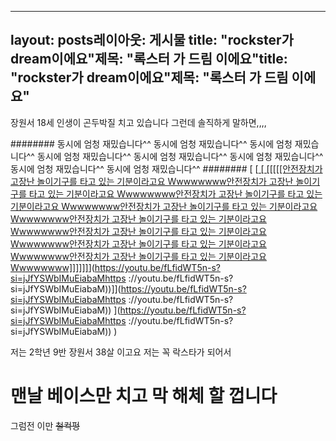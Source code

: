 ---
layout: posts레이아웃: 게시물
title: "rockster가  dream이에요"제목: "록스터 가 드림 이에요"title: "rockster가  dream이에요"제목: "록스터 가 드림 이에요"
------------------------

장원서 18세
인생이 곤두박질 치고 있습니다
그런데 솔직하게 말하면,,,,

######## 동시에 엄청 재밌습니다^^ 동시에 엄청 재밌습니다^^ 동시에 엄청 재밌습니다^^ 동시에 엄청 재밌습니다^^ 동시에 엄청 재밌습니다^^ 동시에 엄청 재밌습니다^^ 동시에 엄청 재밌습니다^^ 동시에 엄청 재밌습니다^^
######## [ [[ [ [[[[[안전장치가 고장난 놀이기구를 타고 있는 기분이라고요 Wwwwwwww안전장치가 고장난 놀이기구를 타고 있는 기분이라고요 Wwwwwwww안전장치가 고장난 놀이기구를 타고 있는 기분이라고요 Wwwwwwww안전장치가 고장난 놀이기구를 타고 있는 기분이라고요 Wwwwwwww안전장치가 고장난 놀이기구를 타고 있는 기분이라고요 Wwwwwwww안전장치가 고장난 놀이기구를 타고 있는 기분이라고요 Wwwwwwww안전장치가 고장난 놀이기구를 타고 있는 기분이라고요 Wwwwwwww안전장치가 고장난 놀이기구를 타고 있는 기분이라고요 Wwwwwwww]]]]]]]((https://youtu.be/fLfidWT5n-s?si=jJfYSWbIMuEiabaMhttps://youtu.be/fLfidWT5n-s?si=jJfYSWbIMuEiabaM))](https://youtu.be/fLfidWT5n-s?si=jJfYSWbIMuEiabaMhttps ://youtu.be/fLfidWT5n-s?si=jJfYSWbIMuEiabaM))]](https://youtu.be/fLfidWT5n-s?si=jJfYSWbIMuEiabaMhttps ://youtu.be/fLfidWT5n-s?si=jJfYSWbIMuEiabaM)) ](https://youtu.be/fLfidWT5n-s?si=jJfYSWbIMuEiabaMhttps ://youtu.be/fLfidWT5n-s?si=jJfYSWbIMuEiabaM)) )

저는 2학년 9반 장원서 38살 이고요
저는 꼭 락스타가 되어서
# 맨날 베이스만 치고 막 해체 할 껍니다
그럼전 이만 
~~철컥펑~~



